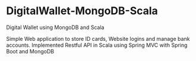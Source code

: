 # DigitalWallet-MongoDB-Scala
Digital Wallet using MongoDB and Scala

Simple Web application to store ID cards, Website logins and manage bank accounts.
Implemented Restful API in Scala using Spring MVC with Spring Boot and MongoDB
